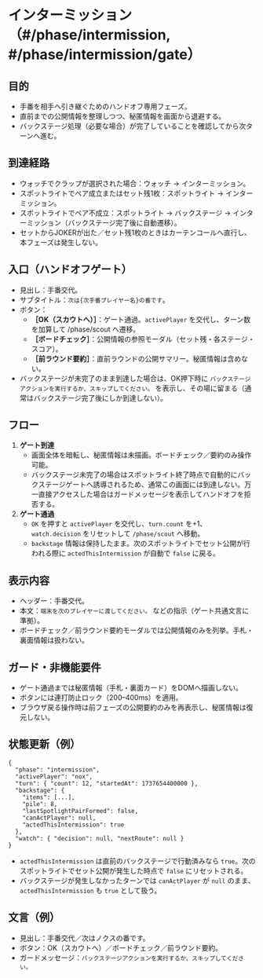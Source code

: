 # インターミッション（#/phase/intermission, #/phase/intermission/gate）

## 目的

- 手番を相手へ引き継ぐためのハンドオフ専用フェーズ。
- 直前までの公開情報を整理しつつ、秘匿情報を画面から退避する。
- バックステージ処理（必要な場合）が完了していることを確認してから次ターンへ進む。

## 到達経路

- ウォッチでクラップが選択された場合：ウォッチ → インターミッション。
- スポットライトでペア成立またはセット残1枚：スポットライト → インターミッション。
- スポットライトでペア不成立：スポットライト → バックステージ → インターミッション（バックステージ完了後に自動遷移）。
- セットからJOKERが出た／セット残1枚のときはカーテンコールへ直行し、本フェーズは発生しない。

## 入口（ハンドオフゲート）

- 見出し：手番交代。
- サブタイトル：`次は{次手番プレイヤー名}の番です`。
- ボタン：
  - **［OK（スカウトへ）］**：ゲート通過。`activePlayer` を交代し、ターン数を加算して /phase/scout へ遷移。
  - **［ボードチェック］**：公開情報の参照モーダル（セット残・各ステージ・スコア）。
  - **［前ラウンド要約］**：直前ラウンドの公開サマリー。秘匿情報は含めない。
- バックステージが未完了のまま到達した場合は、OK押下時に `バックステージアクションを実行するか、スキップしてください。` を表示し、その場に留まる（通常はバックステージ完了後にしか到達しない）。

## フロー

1. **ゲート到達**
   - 画面全体を暗転し、秘匿情報は未描画。ボードチェック／要約のみ操作可能。
   - バックステージ未完了の場合はスポットライト終了時点で自動的にバックステージゲートへ誘導されるため、通常この画面には到達しない。万一直接アクセスした場合はガードメッセージを表示してハンドオフを拒否する。
2. **ゲート通過**
   - `OK` を押すと `activePlayer` を交代し、`turn.count` を+1、`watch.decision` をリセットして `/phase/scout` へ移動。
   - `backstage` 情報は保持したまま。次のスポットライトでセット公開が行われる際に `actedThisIntermission` が自動で `false` に戻る。

## 表示内容

- ヘッダー：手番交代。
- 本文：`端末を次のプレイヤーに渡してください。` などの指示（ゲート共通文言に準拠）。
- ボードチェック／前ラウンド要約モーダルでは公開情報のみを列挙。手札・裏面情報は扱わない。

## ガード・非機能要件

- ゲート通過までは秘匿情報（手札・裏面カード）をDOMへ描画しない。
- ボタンには連打防止ロック（200–400ms）を適用。
- ブラウザ戻る操作時は前フェーズの公開要約のみを再表示し、秘匿情報は復元しない。

## 状態更新（例）

```
{
  "phase": "intermission",
  "activePlayer": "nox",
  "turn": { "count": 12, "startedAt": 1737654400000 },
  "backstage": {
    "items": [...],
    "pile": 8,
    "lastSpotlightPairFormed": false,
    "canActPlayer": null,
    "actedThisIntermission": true
  },
  "watch": { "decision": null, "nextRoute": null }
}
```

- `actedThisIntermission` は直前のバックステージで行動済みなら `true`。次のスポットライトでセット公開が発生した時点で `false` にリセットされる。
- バックステージが発生しなかったターンでは `canActPlayer` が `null` のまま、`actedThisIntermission` も `true` として扱う。

## 文言（例）

- 見出し：手番交代／次はノクスの番です。
- ボタン：OK（スカウトへ）／ボードチェック／前ラウンド要約。
- ガードメッセージ：`バックステージアクションを実行するか、スキップしてください。`


